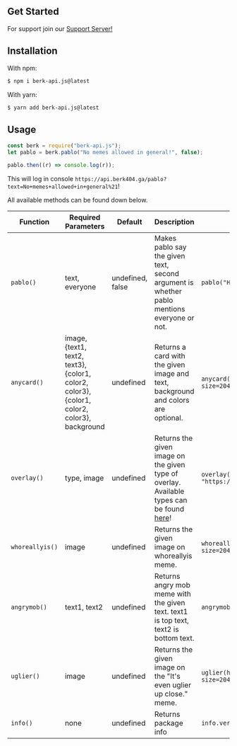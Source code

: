 ## Get Started
For support join our [Support Server!](https://discord.gg/uGUZshHcgV)

## Installation
With npm:
```bash
$ npm i berk-api.js@latest
```
With yarn:
```bash
$ yarn add berk-api.js@latest
```

## Usage

```js
const berk = require("berk-api.js");
let pablo = berk.pablo("No memes allowed in general!", false);

pablo.then((r) => console.log(r)); 
```

This will log in console `https://api.berk404.ga/pablo?text=No+memes+allowed+in+general%21`!

All available methods can be found down below.

| Function | Required Parameters | Default | Description | Example Usage |
| -------- | ------------------- | ----------- | ------------------ | ------------- |
| `pablo()` | text, everyone   | undefined, false | Makes pablo say the given text, second argument is whether pablo mentions everyone or not. | `pablo("Hello m'lady")` |
| `anycard()` | image, {text1, text2, text3}, {color1, color2, color3}, {color1, color2, color3}, background | undefined | Returns a card with the given image and text, background and colors are optional. | `anycard("https://cdn.discordapp.com/avatars/551786741296791562/b57386832e12ec4577554fd123ba0961.webp?size=2048", {text1: "Head text here", text2: "Second text here", text3: "Third text here"})` |
|  `overlay()` | type, image | undefined | Returns the given image on the given type of overlay. Available types can be found [here](https://api.berk404.ga)! | `overlay("bravery", "https://cdn.discordapp.com/avatars/551786741296791562/b57386832e12ec4577554fd123ba0961.webp?size=2048")` |
| `whoreallyis()` | image | undefined | Returns the given image on whoreallyis meme. | `whoreallyis("https://cdn.discordapp.com/avatars/551786741296791562/b57386832e12ec4577554fd123ba0961.webp?size=2048")` |
| `angrymob()` | text1, text2 | undefined | Returns angry mob meme with the given text. text1 is top text, text2 is bottom text. | `angrymob("BDFD is.....", "The best coding lang!")` |
| `uglier()` | image | undefined | Returns the given image on the "It's even uglier up close." meme. | `uglier(https://cdn.discordapp.com/avatars/551786741296791562/b57386832e12ec4577554fd123ba0961.webp?size=2048)` |
| `info()` | none | undefined | Returns package info | `info.version` |
